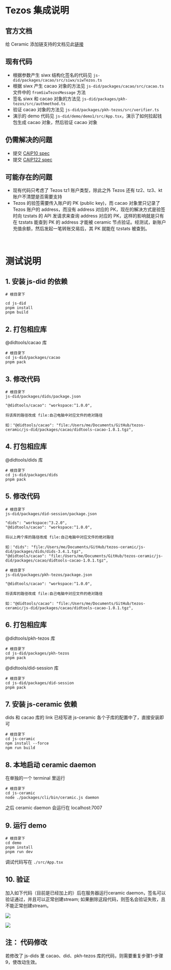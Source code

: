 # Tezos 集成说明

## 官方文档

给 Ceramic 添加链支持的文档见此[链接](https://did.js.org/docs/guides/add-chain-support)

## 现有代码

- 根据参数产生 siwx 结构化签名的代码见 `js-did/packages/cacao/src/siwx/siwTezos.ts`
- 根据 siwx 产生 cacao 对象的方法见 `js-did/packages/cacao/src/cacao.ts` 文件中的 `fromSiwTezosMessage` 方法
- 签名 siwx 和 cacao 对象的方法见 `js-did/packages/pkh-tezos/src/authmethod.ts`
- 验证 cacao 对象的方法见 `js-did/packages/pkh-tezos/src/verifier.ts`
- 演示的 demo 代码见 `js-did/demo/demo1/src/App.tsx`，演示了如何拉起钱包生成 cacao 对象，然后验证 cacao 对象

## 仍需解决的问题

- 提交 [CAIP10 spec](https://github.com/ChainAgnostic/CAIPs/blob/master/CAIPs/caip-10.md)
- 提交 [CAIP122 spec](https://github.com/ChainAgnostic/CAIPs/blob/master/CAIPs/caip-122.md)

## 可能存在的问题

- 现有代码只考虑了 Tezos tz1 账户类型，除此之外 Tezos 还有 tz2、tz3、kt 账户不清楚是否需要支持
- Tezos 的验签需要传入账户的 PK (public key)，而 cacao 对象里只记录了 Tezos 账户的 address，而没有 address 对应的 PK，现在的解决方式是验签时向 tzstats 的 API 发请求来查询 address 对应的 PK，这样的影响就是只有在 tzstats 能查到 PK 的 address 才能被 ceramic 节点验证。经测试，新账户充值余额，然后发起一笔转账交易后，其 PK 就能在 tzstats 被查到。

<br />

# 测试说明

## 1. 安装 js-did 的依赖

```
# 根目录下

cd js-did
pnpm install
pnpm build
```

## 2. 打包相应库

@didtools/cacao 库

```
# 根目录下
cd js-did/packages/cacao
pnpm pack
```

## 3. 修改代码
```
# 根目录下
js-did/packages/dids/package.json

"@didtools/cacao": "workspace:^1.0.0",

将该库的路径改成 file:自己电脑中对应文件的绝对路径

如："@didtools/cacao": "file:/Users/me/Documents/GitHub/tezos-ceramic/js-did/packages/cacao/didtools-cacao-1.0.1.tgz",
```

## 4. 打包相应库

@didtools/dids 库

```
# 根目录下
cd js-did/packages/dids
pnpm pack
```

## 5. 修改代码
```
# 根目录下
js-did/packages/did-session/package.json

"dids": "workspace:^3.2.0",
"@didtools/cacao": "workspace:^1.0.0",

将以上两个库的路径改成 file:自己电脑中对应文件的绝对路径

如："dids": "file:/Users/me/Documents/GitHub/tezos-ceramic/js-did/packages/dids/dids-3.4.1.tgz",
"@didtools/cacao": "file:/Users/me/Documents/GitHub/tezos-ceramic/js-did/packages/cacao/didtools-cacao-1.0.1.tgz",
```
```
# 根目录下
js-did/packages/pkh-tezos/package.json

"@didtools/cacao": "workspace:^1.0.0",

将该库的路径改成 file:自己电脑中对应文件的绝对路径

如："@didtools/cacao": "file:/Users/me/Documents/GitHub/tezos-ceramic/js-did/packages/cacao/didtools-cacao-1.0.1.tgz",
```

## 6. 打包相应库

@didtools/pkh-tezos 库

```
# 根目录下
cd js-did/packages/pkh-tezos
pnpm pack
```

@didtools/did-session 库

```
# 根目录下
cd js-did/packages/did-session
pnpm pack
```

## 7. 安装 js-ceramic 依赖

dids 和 cacao 库的 link 已经写进 js-ceramic 各个子库的配置中了，直接安装即可

```
# 根目录下
cd js-ceramic
npm install --force
npm run build
```

## 8. 本地启动 ceramic daemon

在单独的一个 terminal 里运行

```
# 根目录下
cd js-ceramic
node ./packages/cli/bin/ceramic.js daemon
```

之后 ceramic daemon 会运行在 localhost:7007

## 9. 运行 demo

```
# 根目录下
cd demo
pnpm install
pnpm run dev
```

调试代码写在 `./src/App.tsx`

## 10. 验证

加入如下代码（目前是已经加上的）后在服务器运行ceramic daemon，签名可以验证通过，并且可以正常创建stream; 如果删除这段代码，则签名会验证失败，且不能正常创建stream。

![](https://bafybeifkju3g6j55z7uumvjaf7nyp55ngguiagm2qcit6kkw6a42yay5ee.ipfs.w3s.link/1669387418.jpg)

![](https://bafybeidyao62nh2iteajcx3ze3b2bwa722ybmuw7utm7pr7qy43fmy2w5y.ipfs.w3s.link/1669387971.jpg)

## 注： 代码修改

若修改了 js-dids 里 cacao、did、pkh-tezos 库的代码，则需要重复步骤1-步骤9，使改动生效。